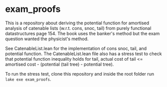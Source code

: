 # exam_proofs

This is a repository about deriving the potential function for amortised analysis of catenable lists (w.r.t. cons, snoc, tail) from purely functional datastructures page 154. The book uses the banker's method but the exam question wanted the physicist's method. 

See CatenableList.lean for the implementation of cons snoc, tail, and potential function. 
The CatenableList.lean file also has a stress test to check that potential function inequality holds for tail, actual cost of tail <= amortised cost - (potential (tail tree) - potential tree).

To run the stress test, clone this repository and inside the root folder run `lake exe exam_proofs`. 